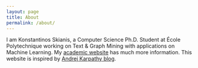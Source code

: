 ```yaml
---
layout: page
title: About
permalink: /about/
---
```


I am Konstantinos Skianis, a Computer Science Ph.D. Student at École Polytechnique working on Text & Graph Mining with applications on Machine Learning. My [academic website](http://www.lix.polytechnique.fr/~kskianis/) has much more information. This website is inspired by [Andrej Karpathy blog](http://karpathy.github.io/).